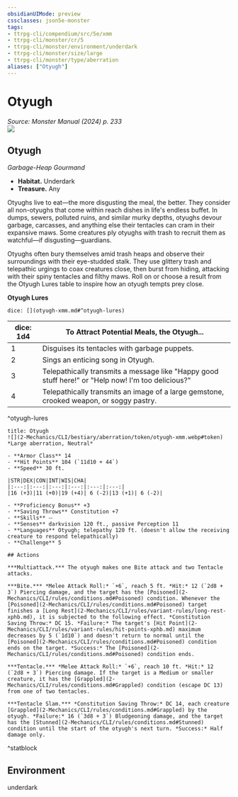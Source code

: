 ```yaml
---
obsidianUIMode: preview
cssclasses: json5e-monster
tags:
- ttrpg-cli/compendium/src/5e/xmm
- ttrpg-cli/monster/cr/5
- ttrpg-cli/monster/environment/underdark
- ttrpg-cli/monster/size/large
- ttrpg-cli/monster/type/aberration
aliases: ["Otyugh"]
---
```

# Otyugh
*Source: Monster Manual (2024) p. 233*  
![](2-Mechanics/CLI/books/monster-manual-2025/img/otyugh.webp#right)

## Otyugh

*Garbage-Heap Gourmand*

- **Habitat.** Underdark  
- **Treasure.** Any  

Otyughs live to eat—the more disgusting the meal, the better. They consider all non-otyughs that come within reach dishes in life's endless buffet. In dumps, sewers, polluted ruins, and similar murky depths, otyughs devour garbage, carcasses, and anything else their tentacles can cram in their expansive maws. Some creatures ply otyughs with trash to recruit them as watchful—if disgusting—guardians.

Otyughs often bury themselves amid trash heaps and observe their surroundings with their eye-studded stalk. They use glittery trash and telepathic urgings to coax creatures close, then burst from hiding, attacking with their spiny tentacles and filthy maws. Roll on or choose a result from the Otyugh Lures table to inspire how an otyugh tempts prey close.

**Otyugh Lures**

`dice: [](otyugh-xmm.md#^otyugh-lures)`

| dice: 1d4 | To Attract Potential Meals, the Otyugh... |
|-----------|-------------------------------------------|
| 1 | Disguises its tentacles with garbage puppets. |
| 2 | Sings an enticing song in Otyugh. |
| 3 | Telepathically transmits a message like "Happy good stuff here!" or "Help now! I'm too delicious?" |
| 4 | Telepathically transmits an image of a large gemstone, crooked weapon, or soggy pastry. |
^otyugh-lures

```ad-statblock
title: Otyugh
![](2-Mechanics/CLI/bestiary/aberration/token/otyugh-xmm.webp#token)
*Large aberration, Neutral*

- **Armor Class** 14 
- **Hit Points** 104 (`11d10 + 44`) 
- **Speed** 30 ft.

|STR|DEX|CON|INT|WIS|CHA|
|:---:|:---:|:---:|:---:|:---:|:---:|
|16 (+3)|11 (+0)|19 (+4)| 6 (-2)|13 (+1)| 6 (-2)|

- **Proficiency Bonus** +3
- **Saving Throws** Constitution +7
- **Skills** ⏤
- **Senses** darkvision 120 ft., passive Perception 11
- **Languages** Otyugh; telepathy 120 ft. (doesn't allow the receiving creature to respond telepathically)
- **Challenge** 5

## Actions

***Multiattack.*** The otyugh makes one Bite attack and two Tentacle attacks.

***Bite.*** *Melee Attack Roll:* `+6`, reach 5 ft. *Hit:* 12 (`2d8 + 3`) Piercing damage, and the target has the [Poisoned](2-Mechanics/CLI/rules/conditions.md#Poisoned) condition. Whenever the [Poisoned](2-Mechanics/CLI/rules/conditions.md#Poisoned) target finishes a [Long Rest](2-Mechanics/CLI/rules/variant-rules/long-rest-xphb.md), it is subjected to the following effect. *Constitution Saving Throw:* DC 15. *Failure:* The target's [Hit Point](2-Mechanics/CLI/rules/variant-rules/hit-points-xphb.md) maximum decreases by 5 (`1d10`) and doesn't return to normal until the [Poisoned](2-Mechanics/CLI/rules/conditions.md#Poisoned) condition ends on the target. *Success:* The [Poisoned](2-Mechanics/CLI/rules/conditions.md#Poisoned) condition ends.

***Tentacle.*** *Melee Attack Roll:* `+6`, reach 10 ft. *Hit:* 12 (`2d8 + 3`) Piercing damage. If the target is a Medium or smaller creature, it has the [Grappled](2-Mechanics/CLI/rules/conditions.md#Grappled) condition (escape DC 13) from one of two tentacles.

***Tentacle Slam.*** *Constitution Saving Throw:* DC 14, each creature [Grappled](2-Mechanics/CLI/rules/conditions.md#Grappled) by the otyugh. *Failure:* 16 (`3d8 + 3`) Bludgeoning damage, and the target has the [Stunned](2-Mechanics/CLI/rules/conditions.md#Stunned) condition until the start of the otyugh's next turn. *Success:* Half damage only.
```
^statblock

## Environment

underdark